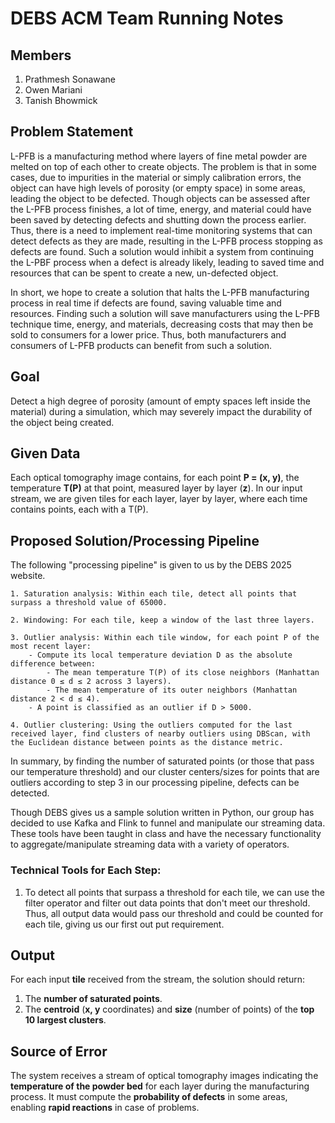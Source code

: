 # DEBS ACM Team Running Notes

## Members

1. Prathmesh Sonawane
2. Owen Mariani
3. Tanish Bhowmick

## Problem Statement 

L-PFB is a manufacturing method where layers of fine metal powder are melted on top of each other to create objects. The problem is that in some cases, due to impurities in the material or simply calibration errors, the object can have high levels of porosity (or empty space) in some areas, leading the object to be defected. Though objects can be assessed after the L-PFB process finishes, a lot of time, energy, and material could have been saved by detecting defects and shutting down the process earlier. Thus, there is a need to implement real-time monitoring systems that can detect defects as they are made, resulting in the L-PFB process stopping as defects are found. Such a solution would inhibit a system from continuing the L-PBF process when a defect is already likely, leading to saved time and resources that can be spent to create a new, un-defected object. 

In short, we hope to create a solution that halts the L-PFB manufacturing process in real time if defects are found, saving valuable time and resources. Finding such a solution will save manufacturers using the L-PFB technique time, energy, and materials, decreasing costs that may then be sold to consumers for a lower price. Thus, both manufacturers and consumers of L-PFB products can benefit from such a solution. 

## Goal
Detect a high degree of porosity (amount of empty spaces left inside the material) during a simulation, which may severely impact the durability of the object being created.

## Given Data
Each optical tomography image contains, for each point **P = (x, y)**, the temperature **T(P)** at that point, measured layer by layer (**z**). In our input stream, we are given tiles for each layer, layer by layer, where each time contains points, each with a T(P).

## Proposed Solution/Processing Pipeline

The following "processing pipeline" is given to us by the DEBS 2025 website. 

    1. Saturation analysis: Within each tile, detect all points that surpass a threshold value of 65000.

    2. Windowing: For each tile, keep a window of the last three layers.

    3. Outlier analysis: Within each tile window, for each point P of the most recent layer:
        - Compute its local temperature deviation D as the absolute difference between:
            - The mean temperature T(P) of its close neighbors (Manhattan distance 0 ≤ d ≤ 2 across 3 layers).
            - The mean temperature of its outer neighbors (Manhattan distance 2 < d ≤ 4).
        - A point is classified as an outlier if D > 5000.

    4. Outlier clustering: Using the outliers computed for the last received layer, find clusters of nearby outliers using DBScan, with the Euclidean distance between points as the distance metric.

In summary, by finding the number of saturated points (or those that pass our temperature threshold) and our cluster centers/sizes for points that are outliers according to step 3 in our processing pipeline, defects can be detected. 

Though DEBS gives us a sample solution written in Python, our group has decided to use Kafka and Flink to funnel and manipulate our streaming data. These tools have been taught in class and have the necessary functionality to aggregate/manipulate streaming data with a variety of operators. 

### Technical Tools for Each Step: 

1. To detect all points that surpass a threshold for each tile, we can use the filter operator and filter out data points that don't meet our threshold. Thus, all output data would pass our threshold and could be counted for each tile, giving us our first out put requirement. 

## Output
For each input **tile** received from the stream, the solution should return:
1. The **number of saturated points**.
2. The **centroid** (**x, y** coordinates) and **size** (number of points) of the **top 10 largest clusters**.

## Source of Error
The system receives a stream of optical tomography images indicating the **temperature of the powder bed** for each layer during the manufacturing process. It must compute the **probability of defects** in some areas, enabling **rapid reactions** in case of problems.
